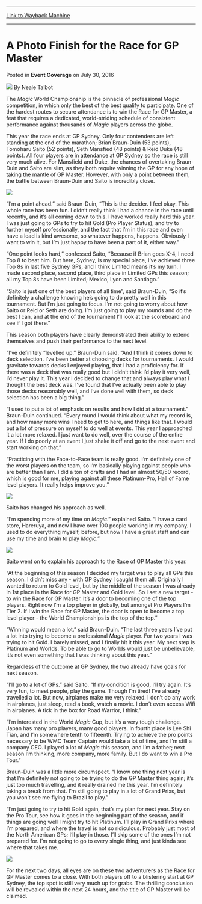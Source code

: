 
---
[Link to Wayback Machine](https://web.archive.org/web/20160803084519/http://magic.wizards.com/en/events/coverage/gpsyd16/photo-finish-race-for-gp-master-2016-07-30)

[_metadata_:author]:- "Neale Talbot"
[_metadata_:description]:- "The Magic World Championship is the pinnacle of professional Magic competition, in which only the best of the best qualify to participate. One of the hardest routes to secure attendance is to win the Race for GP Master, a feat that requires a dedicated, world-striding schedule of consistent performance against thousands of Magic players across the globe."
[_metadata_:generator]:- "Drupal 7 (http://drupal.org)"
[_metadata_:node]:- "1049091"
[_metadata_:publish_date]:- "2016-07-30"
[_metadata_:source]:- "div-main-content"
[_metadata_:title]:- "A Photo Finish for the Race for GP Master"
[_metadata_:wayback_capture_timestamp]:- "2016-08-03 08:45:19"
[_metadata_:wayback_raw_url]:- "https://web.archive.org/web/20160803084519id_/http://magic.wizards.com/en/events/coverage/gpsyd16/photo-finish-race-for-gp-master-2016-07-30"
[_metadata_:wayback_url]:- "http://magic.wizards.com/en/events/coverage/gpsyd16/photo-finish-race-for-gp-master-2016-07-30"
---


A Photo Finish for the Race for GP Master
=========================================



 Posted in **Event Coverage**
 on July 30, 2016 






![](https://media.magic.wizards.com/styles/auth_small/public/images/person/Neale.jpg)
By Neale Talbot











The *Magic* World Championship is the pinnacle of professional *Magic* competition, in which only the best of the best qualify to participate. One of the hardest routes to secure attendance is to win the Race for GP Master, a feat that requires a dedicated, world-striding schedule of consistent performance against thousands of *Magic* players across the globe.


This year the race ends at GP Sydney. Only four contenders are left standing at the end of the marathon; Brian Braun-Duin (53 points), Tomoharu Saito (52 points), Seth Mansfied (48 points) & Reid Duke (48 points). All four players are in attendance at GP Sydney so the race is still very much alive. For Mansfield and Duke, the chances of overtaking Braun-Duin and Saito are slim, as they both require winning the GP for any hope of taking the mantle of GP Master. However, with only a point between them, the battle between Braun-Duin and Saito is incredibly close.


![](https://media.wizards.com/2016/events/gpsyd16/gpsyd_photofinish_backtoback.jpg)


“I’m a point ahead.” said Braun-Duin, “This is the decider. I feel okay. This whole race has been fun. I didn’t really think I had a chance in the race until recently, and it’s all coming down to this. I have worked really hard this year. I was just going to GPs to try to hit Gold (Pro Player Status), and try to further myself professionally, and the fact that I’m in this race and even have a lead is kind awesome, so whatever happens, happens. Obviously I want to win it, but I’m just happy to have been a part of it, either way.”


“One point looks hard,” confessed Saito, “Because if Brian goes X-4, I need Top 8 to beat him. But here, Sydney, is my special place, I’ve achieved three Top 8s in last five Sydney GPs, and I think Limited means it’s my turn. I made second place, second place, third place in Limited GPs this season; all my Top 8s have been Limited; Mexico, Lyon and Santiago.”


“Saito is just one of the best players of all time”, said Braun-Duin, “So it’s definitely a challenge knowing he’s going to do pretty well in this tournament. But I’m just going to focus. I’m not going to worry about how Saito or Reid or Seth are doing. I’m just going to play my rounds and do the best I can, and at the end of the tournament I’ll look at the scoreboard and see if I got there.”


This season both players have clearly demonstrated their ability to extend themselves and push their performance to the next level.


“I’ve definitely “levelled up.” Braun-Duin said. “And I think it comes down to deck selection. I’ve been better at choosing decks for tournaments. I would gravitate towards decks I enjoyed playing, that I had a proficiency for. If there was a deck that was really good but I didn’t think I’d play it very well, I’d never play it. This year I decided to change that and always play what I thought the best deck was. I’ve found that I’ve actually been able to play those decks reasonably well, and I’ve done well with them, so deck selection has been a big thing.”


“I used to put a lot of emphasis on results and how I did at a tournament.” Braun-Duin continued. “Every round I would think about what my record is, and how many more wins I need to get to here, and things like that. I would put a lot of pressure on myself to do well at events. This year I approached it a lot more relaxed. I just want to do well, over the course of the entire year. If I do poorly at an event I just shake it off and go to the next event and start working on that.”


“Practicing with the Face-to-Face team is really good. I’m definitely one of the worst players on the team, so I’m basically playing against people who are better than I am. I did a ton of drafts and I had an almost 50/50 record, which is good for me, playing against all these Platinum-Pro, Hall of Fame level players. It really helps improve you.”


![](https://media.wizards.com/2016/events/gpsyd16/gpsyd_photofinish_smooch.jpg)


Saito has changed his approach as well.


“I’m spending more of my time on *Magic*.” explained Saito. “I have a card store, Hareruya, and now I have over 100 people working in my company. I used to do everything myself, before, but now I have a great staff and can use my time and brain to play *Magic*.”


![](https://media.wizards.com/2016/events/gpsyd16/gpsyd_photofinish_saitohayne.jpg)


Saito went on to explain his approach to the Race of GP Master this year.


“At the beginning of this season I decided my target was to play all GPs this season. I didn’t miss any - with GP Sydney I caught them all. Originally I wanted to return to Gold level, but by the middle of the season I was already in 1st place in the Race for GP Master and Gold level. So I set a new target - to win the Race for GP Master. It’s a door to becoming one of the top players. Right now I’m a top player in globally, but amongst Pro Players I’m Tier 2. If I win the Race for GP Master, the door is open to become a top level player - the World Championships is the top of the top.”


“Winning would mean a lot.” said Braun-Duin. “The last three years I’ve put a lot into trying to become a professional *Magic* player. For two years I was trying to hit Gold. I barely missed, and I finally hit it this year. My next step is Platinum and Worlds. To be able to go to Worlds would just be unbelievable, it’s not even something that I was thinking about this year.”


Regardless of the outcome at GP Sydney, the two already have goals for next season.


“I’ll go to a lot of GPs.” said Saito. “If my condition is good, I’ll try again. It’s very fun, to meet people, play the game. Though I’m tired! I’ve already travelled a lot. But now, airplanes make me very relaxed. I don’t do any work in airplanes, just sleep, read a book, watch a movie. I don’t even access Wifi in airplanes. A tick in the box for Road Warrior, I think.”


“I’m interested in the World *Magic* Cup, but it’s a very tough challenge. Japan has many pro players, many good players. In fourth place is Lee Shi Tian, and I’m somewhere tenth to fifteenth. Trying to achieve the pro points necessary to be WMC Team Captain would take a lot of time, and I’m still a company CEO. I played a lot of *Magic* this season, and I’m a father; next season I’m thinking, more company, more family. But I do want to win a Pro Tour.”


Braun-Duin was a little more circumspect. “I know one thing next year is that I’m definitely not going to be trying to do the GP Master thing again; it’s just too much travelling, and it really drained me this year. I’m definitely taking a break from that. I’m still going to play in a lot of Grand Prixs, but you won’t see me flying to Brazil to play.”


“I’m just going to try to hit Gold again, that’s my plan for next year. Stay on the Pro Tour, see how it goes in the beginning part of the season, and if things are going well I might try to hit Platinum. I’ll play in Grand Prixs where I’m prepared, and where the travel is not so ridiculous. Probably just most of the North American GPs; I’ll play in those. I’ll skip some of the ones I’m not prepared for. I’m not going to go to every single thing, and just kinda see where that takes me.


![](https://media.wizards.com/2016/events/gpsyd16/gpsyd_photofinish_fight.jpg)


For the next two days, all eyes are on these two adventurers as the Race for GP Master comes to a close. With both players off to a blistering start at GP Sydney, the top spot is still very much up for grabs. The thrilling conclusion will be revealed within the next 24 hours, and the title of GP Master will be claimed.







